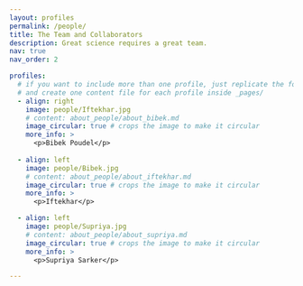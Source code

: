 ```yaml
---
layout: profiles
permalink: /people/
title: The Team and Collaborators
description: Great science requires a great team.
nav: true
nav_order: 2

profiles:
  # if you want to include more than one profile, just replicate the following block
  # and create one content file for each profile inside _pages/
  - align: right
    image: people/Iftekhar.jpg
    # content: about_people/about_bibek.md
    image_circular: true # crops the image to make it circular
    more_info: >
      <p>Bibek Poudel</p>
      
  - align: left
    image: people/Bibek.jpg
    # content: about_people/about_iftekhar.md
    image_circular: true # crops the image to make it circular
    more_info: >
      <p>Iftekhar</p>

  - align: left
    image: people/Supriya.jpg
    # content: about_people/about_supriya.md
    image_circular: true # crops the image to make it circular
    more_info: >
      <p>Supriya Sarker</p>

---
```

